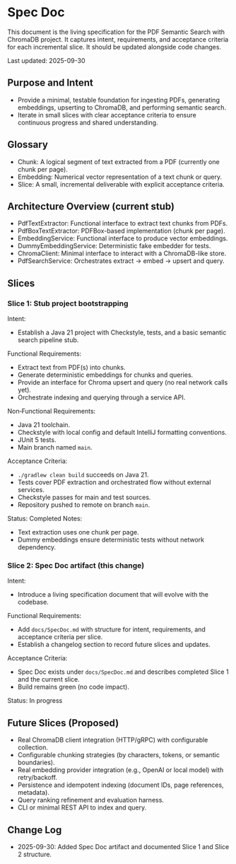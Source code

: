 # Spec Doc

This document is the living specification for the PDF Semantic Search with ChromaDB project. It captures intent, requirements, and acceptance criteria for each incremental slice. It should be updated alongside code changes.

Last updated: 2025-09-30

## Purpose and Intent
- Provide a minimal, testable foundation for ingesting PDFs, generating embeddings, upserting to ChromaDB, and performing semantic search.
- Iterate in small slices with clear acceptance criteria to ensure continuous progress and shared understanding.

## Glossary
- Chunk: A logical segment of text extracted from a PDF (currently one chunk per page).
- Embedding: Numerical vector representation of a text chunk or query.
- Slice: A small, incremental deliverable with explicit acceptance criteria.

## Architecture Overview (current stub)
- PdfTextExtractor: Functional interface to extract text chunks from PDFs.
- PdfBoxTextExtractor: PDFBox-based implementation (chunk per page).
- EmbeddingService: Functional interface to produce vector embeddings.
- DummyEmbeddingService: Deterministic fake embedder for tests.
- ChromaClient: Minimal interface to interact with a ChromaDB-like store.
- PdfSearchService: Orchestrates extract → embed → upsert and query.

## Slices

### Slice 1: Stub project bootstrapping
Intent:
- Establish a Java 21 project with Checkstyle, tests, and a basic semantic search pipeline stub.

Functional Requirements:
- Extract text from PDF(s) into chunks.
- Generate deterministic embeddings for chunks and queries.
- Provide an interface for Chroma upsert and query (no real network calls yet).
- Orchestrate indexing and querying through a service API.

Non‑Functional Requirements:
- Java 21 toolchain.
- Checkstyle with local config and default IntelliJ formatting conventions.
- JUnit 5 tests.
- Main branch named `main`.

Acceptance Criteria:
- `./gradlew clean build` succeeds on Java 21.
- Tests cover PDF extraction and orchestrated flow without external services.
- Checkstyle passes for main and test sources.
- Repository pushed to remote on branch `main`.

Status: Completed
Notes:
- Text extraction uses one chunk per page.
- Dummy embeddings ensure deterministic tests without network dependency.

### Slice 2: Spec Doc artifact (this change)
Intent:
- Introduce a living specification document that will evolve with the codebase.

Functional Requirements:
- Add `docs/SpecDoc.md` with structure for intent, requirements, and acceptance criteria per slice.
- Establish a changelog section to record future slices and updates.

Acceptance Criteria:
- Spec Doc exists under `docs/SpecDoc.md` and describes completed Slice 1 and the current slice.
- Build remains green (no code impact).

Status: In progress

## Future Slices (Proposed)
- Real ChromaDB client integration (HTTP/gRPC) with configurable collection.
- Configurable chunking strategies (by characters, tokens, or semantic boundaries).
- Real embedding provider integration (e.g., OpenAI or local model) with retry/backoff.
- Persistence and idempotent indexing (document IDs, page references, metadata).
- Query ranking refinement and evaluation harness.
- CLI or minimal REST API to index and query.

## Change Log
- 2025-09-30: Added Spec Doc artifact and documented Slice 1 and Slice 2 structure.
